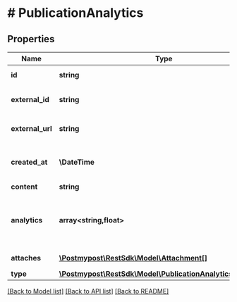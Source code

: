 # # PublicationAnalytics

## Properties

Name | Type | Description | Notes
------------ | ------------- | ------------- | -------------
**id** | **string** | Publication ID |
**external_id** | **string** | Chanel publication ID | [optional]
**external_url** | **string** | Chanel publication URL |
**created_at** | **\DateTime** | Post creation date and time |
**content** | **string** | Post text | [optional]
**analytics** | **array<string,float>** | Metrics for the post (e.g. views, likes, comments, etc.) |
**attaches** | [**\Postmypost\RestSdk\Model\Attachment[]**](Attachment.md) | Array of attachments |
**type** | [**\Postmypost\RestSdk\Model\PublicationAnalyticsTypeEnum**](PublicationAnalyticsTypeEnum.md) |  |

[[Back to Model list]](../../README.md#models) [[Back to API list]](../../README.md#endpoints) [[Back to README]](../../README.md)
